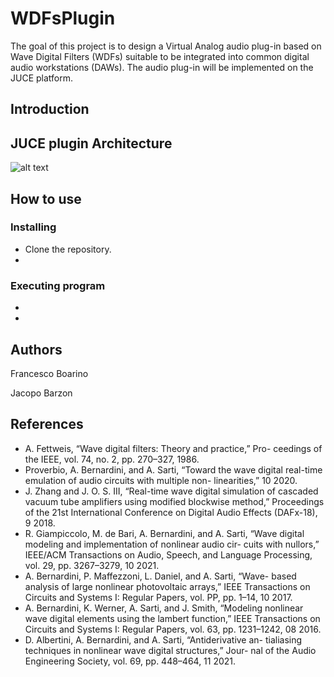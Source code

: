 # WDFsPlugin
The goal of this project is to design a Virtual Analog audio plug-in based on Wave Digital Filters (WDFs) suitable to be integrated into common digital audio workstations (DAWs). The audio plug-in will be implemented on the JUCE platform.



## Introduction


## JUCE plugin Architecture

 ![alt text]([https://github.com/Jacopo-brz/WDFsPlugin/tree/master/Images/klon_centaur_gui.png])



## How to use 


### Installing

* Clone the repository. 
* 


### Executing program

*
* 


## Authors

Francesco Boarino

Jacopo Barzon



## References

* A. Fettweis, “Wave digital filters: Theory and practice,” Pro-
ceedings of the IEEE, vol. 74, no. 2, pp. 270–327, 1986.
* Proverbio, A. Bernardini, and A. Sarti, “Toward the wave
digital real-time emulation of audio circuits with multiple non-
linearities,” 10 2020.
* J. Zhang and J. O. S. III, “Real-time wave digital simulation
of cascaded vacuum tube amplifiers using modified blockwise
method,” Proceedings of the 21st International Conference on
Digital Audio Effects (DAFx-18), 9 2018.
* R. Giampiccolo, M. de Bari, A. Bernardini, and A. Sarti, “Wave
digital modeling and implementation of nonlinear audio cir-
cuits with nullors,” IEEE/ACM Transactions on Audio, Speech,
and Language Processing, vol. 29, pp. 3267–3279, 10 2021.
*  A. Bernardini, P. Maffezzoni, L. Daniel, and A. Sarti, “Wave-
based analysis of large nonlinear photovoltaic arrays,” IEEE
Transactions on Circuits and Systems I: Regular Papers,
vol. PP, pp. 1–14, 10 2017.
*  A. Bernardini, K. Werner, A. Sarti, and J. Smith, “Modeling
nonlinear wave digital elements using the lambert function,”
IEEE Transactions on Circuits and Systems I: Regular Papers,
vol. 63, pp. 1231–1242, 08 2016.
*  D. Albertini, A. Bernardini, and A. Sarti, “Antiderivative an-
tialiasing techniques in nonlinear wave digital structures,” Jour-
nal of the Audio Engineering Society, vol. 69, pp. 448–464, 11 2021.

